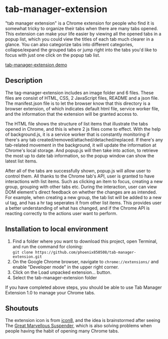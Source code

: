 # tab-manager-extension
"tab manager extension" is a Chrome extension for people who find it is somewhat tricky to organize their tabs when there are many tabs opened. This extension can make your life easier by viewing all the opened tabs in a popup list, which you could view the titles of each tab much clearer in a glance. You can also categorize tabs into different categories, collapse/expand the grouped tabs or jump right into the tabs you'd like to focus with just one click on the popup tab list. 

[tab-manager-extension demo](https://www.youtube.com/watch?v=WanoYkFUzD0)

## Description
The tag-manager-extension includes an image folder and 6 files. These files are consist of HTML, CSS, 2 JavaScript files, README and a json file. The manifest.json file is to let the browser know that this directory is a browser extension, of which indicates default html file, service worker file, and the information that the extension will be granted access to.

The HTML file shows the structure of list items that illustrate the tabs opened in Chrome, and this is where 2 js files come to effect. With the help of background.js, it is a service worker that is constantly monitoring if there's any tab created/removed/attached/detached/replaced. If there's any tab-related movement in the background, it will update the information at Chrome's local storage. And popup.js will then take into action, to retrieve the most up to date tab information, so the popup window can show the latest list items.

After all of the tabs are successfully shown, popup.js will allow user to control them. All thanks to the Chrome tab's API, user is granted to have interactions with list items. Such as clicking an item to focus, creating a new group, grouping with other tabs etc. During the interaction, user can view DOM element's direct feedback on whether the changes are as intended. For example, when creating a new group, the tab list will be added to a new ul tag, and has a hr tag seperates it from other list items. This provides user a better understanding of what has changed, and if the Chrome API is reacting correctly to the actions user want to perform.

## Installation to local environment
1. Find a folder where you want to download this project, open Terminal, and run the command for cloning:<br>
``git clone https://github.com/phoenix850508/tab-manager-extension.git``
2. On the Google Chrome browser, navigate to ``chrome://extensions/`` and enable "Developer mode" in the upper right corner.
3. Click on the Load unpacked extension... button.
4. Select the tab-manager-extension folder

If you have completed above steps, you should be able to use Tab Manager Extension 1.0 to manage your Chrome tabs.

## Shoutouts
The extension icon is from [icon8](https://icons8.com/), and the idea is brainstormed after seeing The [Great Marvellous Suspender](https://chromewebstore.google.com/detail/the-marvellous-suspender/noogafoofpebimajpfpamcfhoaifemoa),
which is also solving problems when people having the habit of opening many Chrome tabs.


